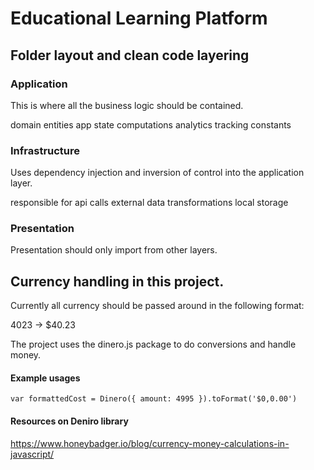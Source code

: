 # Educational Learning Platform


## Folder layout and clean code layering
### Application
This is where all the business logic should be contained.

domain entities
app state
computations
analytics tracking
constants


### Infrastructure
Uses dependency injection and inversion of control into the application layer.

responsible for api calls
external data transformations
local storage


### Presentation
Presentation should only import from other layers.

## Currency handling in this project.
Currently all currency should be passed around in the following format:

4023  -> $40.23

The project uses the dinero.js package to do conversions and handle money.

#### Example usages
``` var formattedCost = Dinero({ amount: 4995 }).toFormat('$0,0.00') ```

#### Resources on Deniro library
https://www.honeybadger.io/blog/currency-money-calculations-in-javascript/